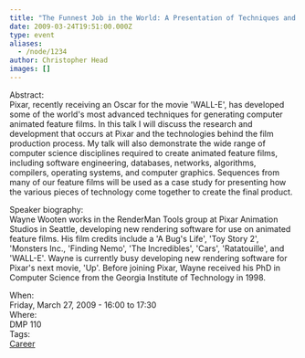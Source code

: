 ```yaml
---
title: "The Funnest Job in the World: A Presentation of Techniques and Technologies Used to Create Pixar's Animated Films"
date: 2009-03-24T19:51:00.000Z
type: event
aliases:
  - /node/1234
author: Christopher Head
images: []
---
```


<div class="field field-name-body field-type-text-with-summary field-label-hidden"><div class="field-items"><div class="field-item even"><p>Abstract:<br>
Pixar, recently receiving an Oscar for the movie &apos;WALL-E&apos;, has developed some of the world&apos;s most advanced techniques for generating computer animated feature films.  In this talk I will discuss the research and development that occurs at Pixar and the technologies behind the film production process.  My talk will also demonstrate the wide range of computer science disciplines required to create animated feature films, including software engineering, databases, networks, algorithms, compilers, operating systems, and computer graphics.  Sequences from many of our feature films will be used as a case study for presenting how the various pieces of technology come together to create the final product.</p>
<p>Speaker biography:<br>
Wayne Wooten works in the RenderMan Tools group at Pixar Animation Studios in Seattle, developing new rendering software for use on animated feature films.  His film credits include a &apos;A Bug&apos;s Life&apos;, &apos;Toy Story 2&apos;, &apos;Monsters Inc., &apos;Finding Nemo&apos;, &apos;The Incredibles&apos;, &apos;Cars&apos;, &apos;Ratatouille&apos;, and &apos;WALL-E&apos;.  Wayne is currently busy developing new rendering software for Pixar&apos;s next movie, &apos;Up&apos;.  Before joining Pixar, Wayne received his PhD in Computer Science from the Georgia Institute of Technology in 1998.</p>
</div></div></div><div class="field field-name-field-dates field-type-datetime field-label-above"><div class="field-label">When:&#xA0;</div><div class="field-items"><div class="field-item even"><span class="date-display-single">Friday, March 27, 2009 - <span class="date-display-range"><span class="date-display-start">16:00</span> to <span class="date-display-end">17:30</span></span></span></div></div></div><div class="field field-name-field-location field-type-text field-label-above"><div class="field-label">Where:&#xA0;</div><div class="field-items"><div class="field-item even">DMP 110</div></div></div>    <footer>
    <div class="field field-name-field-tags field-type-taxonomy-term-reference field-label-above"><div class="field-label">Tags:&#xA0;</div><div class="field-items"><div class="field-item even"><a href="/career">Career</a></div></div></div>      </footer>